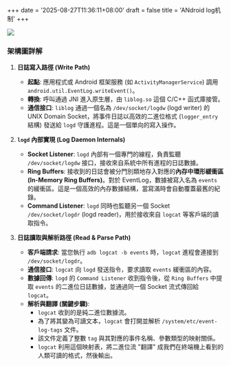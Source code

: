 +++
date = '2025-08-27T11:36:11+08:00'
draft = false
title = 'ANdroid log机制'
+++

![](/ethenslab/images/android-eventlog.png)

### 架構圖詳解

1.  **日誌寫入路徑 (Write Path)**

      * **起點**: 應用程式或 Android 框架服務 (如 `ActivityManagerService`) 調用 `android.util.EventLog.writeEvent()`。
      * **轉換**: 呼叫通過 JNI 進入原生層，由 `liblog.so` 這個 C/C++ 函式庫接管。
      * **通信接口**: `liblog` 通過一個名為 `/dev/socket/logdw` (logd writer) 的 UNIX Domain Socket，將事件日誌以高效的二進位格式 (`logger_entry` 結構) 發送給 `logd` 守護進程。這是一個單向的寫入操作。

2.  **`logd` 內部實現 (Log Daemon Internals)**

      * **Socket Listener**: `logd` 內部有一個專門的線程，負責監聽 `/dev/socket/logdw` 接口，接收來自系統中所有進程的日誌數據。
      * **Ring Buffers**: 接收到的日誌會被分門別類地存入對應的**內存中環形緩衝區 (In-Memory Ring Buffers)**。對於 EventLog，數據被寫入名為 `events` 的緩衝區。這是一個高效的內存數據結構，當寫滿時會自動覆蓋最舊的紀錄。
      * **Command Listener**: `logd` 同時也監聽另一個 Socket `/dev/socket/logdr` (logd reader)，用於接收來自 `logcat` 等客戶端的讀取指令。

3.  **日誌讀取與解析路徑 (Read & Parse Path)**

      * **客戶端請求**: 當您執行 `adb logcat -b events` 時，`logcat` 進程會連接到 `/dev/socket/logdr`。
      * **通信接口**: `logcat` 向 `logd` 發送指令，要求讀取 `events` 緩衝區的內容。
      * **數據回傳**: `logd` 的 `Command Listener` 收到指令後，從 `Ring Buffers` 中提取 `events` 的二進位日誌數據，並通過同一個 Socket 流式傳回給 `logcat`。
      * **解析與翻譯 (關鍵步驟)**:
          * `logcat` 收到的是純二進位數據流。
          * 為了將其變為可讀文本，`logcat` 會打開並解析 `/system/etc/event-log-tags` 文件。
          * 該文件定義了整數 `tag` 與其對應的事件名稱、參數類型的映射關係。
          * `logcat` 利用這個映射表，將二進位流 "翻譯" 成我們在終端機上看到的人類可讀的格式，然後輸出。
